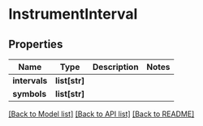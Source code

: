 # InstrumentInterval

## Properties
Name | Type | Description | Notes
------------ | ------------- | ------------- | -------------
**intervals** | **list[str]** |  | 
**symbols** | **list[str]** |  | 

[[Back to Model list]](../README.md#documentation-for-models) [[Back to API list]](../README.md#documentation-for-api-endpoints) [[Back to README]](../README.md)


